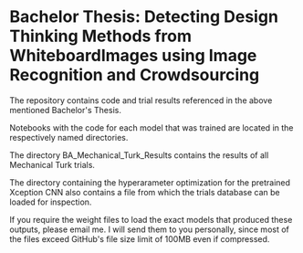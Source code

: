 # Bachelor Thesis: Detecting Design Thinking Methods from WhiteboardImages using Image Recognition and Crowdsourcing

The repository contains code and trial results referenced in the above mentioned Bachelor's Thesis.  

Notebooks with the code for each model that was trained are located in the respectively named directories.  

The directory BA_Mechanical_Turk_Results contains the results of all Mechanical Turk trials.

The directory containing the hyperarameter optimization for the pretrained Xception CNN also contains a file from which the trials database can be loaded for inspection.  

If you require the weight files to load the exact models that produced these outputs, please email me. I will send them to you personally, since most of the files exceed GitHub's file size limit of 100MB even if compressed.
